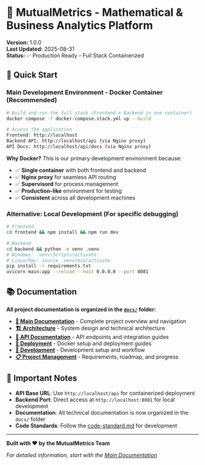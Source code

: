 # 🚀 MutualMetrics - Mathematical & Business Analytics Platform

**Version:** 1.0.0  
**Last Updated:** 2025-08-31  
**Status:** ✅ Production Ready - Full Stack Containerized

## 🎯 **Quick Start**

### **Main Development Environment - Docker Container (Recommended)**
```bash
# Build and run the full stack (Frontend + Backend in one container)
docker compose -f docker-compose.stack.yml up --build

# Access the application
Frontend: http://localhost
Backend API: http://localhost/api (via Nginx proxy)
API Docs: http://localhost/api/docs (via Nginx proxy)
```

**Why Docker?** This is our primary development environment because:
- ✅ **Single container** with both frontend and backend
- ✅ **Nginx proxy** for seamless API routing
- ✅ **Supervisord** for process management
- ✅ **Production-like** environment for testing
- ✅ **Consistent** across all development machines

### **Alternative: Local Development (For specific debugging)**
```bash
# Frontend
cd frontend && npm install && npm run dev

# Backend
cd backend && python -m venv .venv
# Windows: .venv\Scripts\activate
# Linux/Mac: source .venv/bin/activate
pip install -r requirements.txt
uvicorn main:app --reload --host 0.0.0.0 --port 8081
```

## 📚 **Documentation**

**All project documentation is organized in the [`docs/`](docs/) folder:**

- **[📖 Main Documentation](docs/README.md)** - Complete project overview and navigation
- **[🏗️ Architecture](docs/architecture/README.md)** - System design and technical architecture
- **[🔌 API Documentation](docs/api/README.md)** - API endpoints and integration guides
- **[🐳 Deployment](docs/deployment/README.md)** - Docker setup and deployment guides
- **[🧪 Development](docs/development/README.md)** - Development setup and workflow
- **[📋 Project Management](docs/project-management/README.md)** - Requirements, roadmap, and progress

## 🚨 **Important Notes**

- **API Base URL**: Use `http://localhost/api` for containerized deployment
- **Backend Port**: Direct access at `http://localhost:8081` for local development
- **Documentation**: All technical documentation is now organized in the `docs/` folder
- **Code Standards**: Follow the [code-standard.md](code-standard.md) for development

---

**Built with ❤️ by the MutualMetrics Team**

*For detailed information, start with the [Main Documentation](docs/README.md)*
